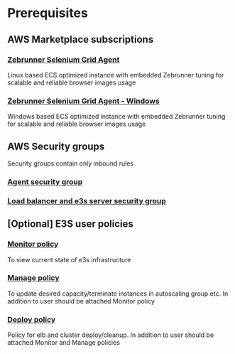 # Prerequisites

## AWS Marketplace subscriptions

### [Zebrunner Selenium Grid Agent](https://aws.amazon.com/marketplace/pp/prodview-qykvcpnstrlzi?sr=0-2&ref_=beagle&applicationId=AWSMPContessa)
Linux based ECS optimized instance with embedded Zebrunner tuning for scalable and reliable browser images usage

### [Zebrunner Selenium Grid Agent - Windows](https://aws.amazon.com/marketplace/pp/prodview-wmwdyq54i36jy?sr=0-4&ref_=beagle&applicationId=AWSMPContessa)
Windows based ECS optimized instance with embedded Zebrunner tuning for scalable and reliable browser images usage

## AWS Security groups

Security groups contain only inbound rules

### [Agent security group](cli-input/security-groups/e3s-agent-sg.json)

### [Load balancer and e3s server security group](cli-input/security-groups/e3s-sg.json)

## [Optional] E3S user policies
 
### [Monitor policy](cli-input/security-groups/e3s-monitor-policy.json)
To view current state of e3s infrastructure

### [Manage policy](cli-input/security-groups/e3s-manage-policy.json)
To update desired capacity/terminate instances in autoscaling group etc. In addition to user should be attached Monitor policy

### [Deploy policy](cli-input/security-groups/e3s-deploy-policy.json)
Policy for elb and cluster deploy/cleanup. In addition to user should be attached Monitor and Manage policies
